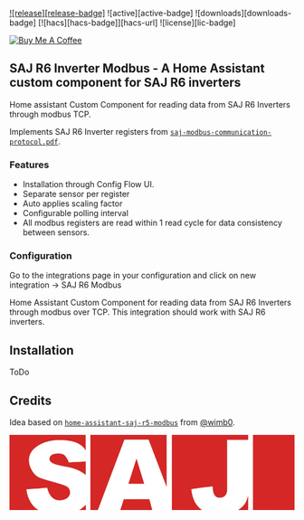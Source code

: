 [![release][release-badge]][release-url]
![active][active-badge]
![downloads][downloads-badge]
[![hacs][hacs-badge]][hacs-url]
![license][lic-badge]


<a href="https://buymeacoffee.com/wimbo" target="_blank"><img src="https://www.buymeacoffee.com/assets/img/custom_images/white_img.png" alt="Buy Me A Coffee" style="height: auto !important;width: auto !important;" ></a>

## SAJ R6 Inverter Modbus - A Home Assistant custom component for SAJ R6 inverters

Home assistant Custom Component for reading data from SAJ R6 Inverters through modbus TCP.

Implements SAJ R6 Inverter registers from [`saj-modbus-communication-protocol.pdf`](https://github.com/martinfirestarter/home-assistant-saj-r6-modbus/blob/main/saj-modbus-communication-protocol.pdf).


### Features

- Installation through Config Flow UI.
- Separate sensor per register
- Auto applies scaling factor
- Configurable polling interval
- All modbus registers are read within 1 read cycle for data consistency between sensors.


### Configuration
Go to the integrations page in your configuration and click on new integration -> SAJ R6 Modbus

Home Assistant Custom Component for reading data from SAJ R6 Inverters through modbus over TCP.
This integration should work with SAJ R6 inverters.

## Installation

ToDo

##  Credits

 Idea based on [`home-assistant-saj-r5-modbus`](https://github.com/wimb0/home-assistant-saj-r5-modbus) from [@wimb0](https://github.com/wimb0).
 
[![saj_logo](https://github.com/martinfirestarter/home-assistant-saj-r6-modbus/blob/main/images/saj_r6_modbus/logo.png)](https://www.saj-electric.com/)

<!-- References -->

[home-assistant]: https://www.home-assistant.io/
[release-url]: https://github.com/martinfirestarter/home-assistant-saj-r6-modbus/releases
